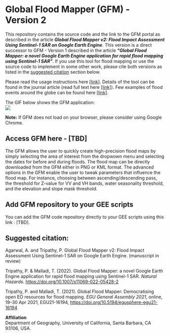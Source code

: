 # Global Flood Mapper (GFM) - Version 2
This repository contains the source code and the link to the GFM portal as described in the article <em><strong>Global Flood Mapper v2: Flood Impact Assessment Using Sentinel-1 SAR on Google Earth Engine</strong></em>. This version is a direct successor to GFM - Version 1 described in the article <em><strong>"Global Flood Mapper: a novel Google Earth Engine application for rapid flood mapping using Sentinel‑1 SAR"</strong></em>. If you use this tool for flood mapping or use the source code to implement in some other work, please cite both versions as listed in the [suggested citation](#suggested-citation) section below.<br/>

Please read the usage instructions here [[link]](/instructions). Details of the tool can be found in the journal article (read full text here [[link]](https://rdcu.be/cP7Od)). Few examples of flood events around the globe can be found here [[link]](/examples).<br/>

The GIF below shows the GFM application: <br/>
![](/media/gfmPortalGif.gif)

<strong>Note:</strong> If GFM does not load on your browser, please consider using Google Chrome.<br/>

## Access GFM here - [TBD]
The GFM allows the user to quickly create high-precision flood maps by simply selecting the area of interest from the dropwown menu and selecting the dates for before and during floods. The flood map can be directly downloaded from the GFM either in PNG or KML format. The advanced options in the GFM enable the user to tweak parameters that influence the flood map. For instance, choosing between ascending/descending pass, the threshold for Z-value for VV and VH bands, water seasonality threshold, and the elevation and slope mask threshold.

## Add GFM repository to your GEE scripts
You can add the GFM code repository directly to your GEE scripts using this link : [TBD].

## Suggested citation:

Agarwal, A. and Tripathy, P. Global Flood Mapper v2: Flood Impact Assessment Using Sentinel-1 SAR on Google Earth Engine. (manuscript in review)<br/>

Tripathy, P. & Malladi, T. (2022). Global Flood Mapper: a novel Google Earth Engine application for rapid flood mapping using Sentinel-1 SAR. _Natural Hazards_. https://doi.org/10.1007/s11069-022-05428-2<br/>

Tripathy, P. and Malladi, T. (2021). Global Flood Mapper: Democratising open EO resources for flood mapping. _EGU General Assembly 2021_, online, 19–30 Apr 2021, EGU21-16194, https://doi.org/10.5194/egusphere-egu21-16194<br/>

**Affiliation**<br/>
Department of Geography, University of California, Santa Barbara, CA 93106, USA.<br/>
